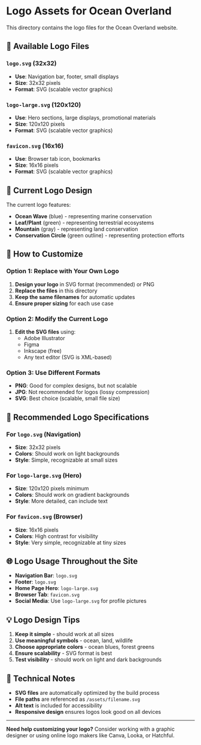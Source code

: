 # Logo Assets for Ocean Overland

This directory contains the logo files for the Ocean Overland website.

## 📁 Available Logo Files

### `logo.svg` (32x32)
- **Use**: Navigation bar, footer, small displays
- **Size**: 32x32 pixels
- **Format**: SVG (scalable vector graphics)

### `logo-large.svg` (120x120)
- **Use**: Hero sections, large displays, promotional materials
- **Size**: 120x120 pixels
- **Format**: SVG (scalable vector graphics)

### `favicon.svg` (16x16)
- **Use**: Browser tab icon, bookmarks
- **Size**: 16x16 pixels
- **Format**: SVG (scalable vector graphics)

## 🎨 Current Logo Design

The current logo features:
- **Ocean Wave** (blue) - representing marine conservation
- **Leaf/Plant** (green) - representing terrestrial ecosystems
- **Mountain** (gray) - representing land conservation
- **Conservation Circle** (green outline) - representing protection efforts

## 🔄 How to Customize

### Option 1: Replace with Your Own Logo
1. **Design your logo** in SVG format (recommended) or PNG
2. **Replace the files** in this directory
3. **Keep the same filenames** for automatic updates
4. **Ensure proper sizing** for each use case

### Option 2: Modify the Current Logo
1. **Edit the SVG files** using:
   - Adobe Illustrator
   - Figma
   - Inkscape (free)
   - Any text editor (SVG is XML-based)

### Option 3: Use Different Formats
- **PNG**: Good for complex designs, but not scalable
- **JPG**: Not recommended for logos (lossy compression)
- **SVG**: Best choice (scalable, small file size)

## 📏 Recommended Logo Specifications

### For `logo.svg` (Navigation)
- **Size**: 32x32 pixels
- **Colors**: Should work on light backgrounds
- **Style**: Simple, recognizable at small sizes

### For `logo-large.svg` (Hero)
- **Size**: 120x120 pixels minimum
- **Colors**: Should work on gradient backgrounds
- **Style**: More detailed, can include text

### For `favicon.svg` (Browser)
- **Size**: 16x16 pixels
- **Colors**: High contrast for visibility
- **Style**: Very simple, recognizable at tiny sizes

## 🌐 Logo Usage Throughout the Site

- **Navigation Bar**: `logo.svg`
- **Footer**: `logo.svg`
- **Home Page Hero**: `logo-large.svg`
- **Browser Tab**: `favicon.svg`
- **Social Media**: Use `logo-large.svg` for profile pictures

## 💡 Logo Design Tips

1. **Keep it simple** - should work at all sizes
2. **Use meaningful symbols** - ocean, land, wildlife
3. **Choose appropriate colors** - ocean blues, forest greens
4. **Ensure scalability** - SVG format is best
5. **Test visibility** - should work on light and dark backgrounds

## 🔧 Technical Notes

- **SVG files** are automatically optimized by the build process
- **File paths** are referenced as `/assets/filename.svg`
- **Alt text** is included for accessibility
- **Responsive design** ensures logos look good on all devices

---

**Need help customizing your logo?** Consider working with a graphic designer or using online logo makers like Canva, Looka, or Hatchful.
